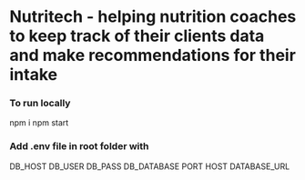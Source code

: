 # Nutritech - helping nutrition coaches to keep track of their clients data and make recommendations for their intake

### To run locally
npm i
npm start

### Add .env file in root folder with 
DB_HOST
DB_USER
DB_PASS
DB_DATABASE
PORT
HOST
DATABASE_URL
